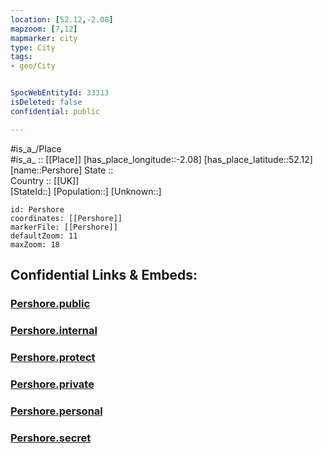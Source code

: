 ```yaml
---
location: [52.12,-2.08] 
mapzoom: [7,12] 
mapmarker: city 
type: City
tags:
- geo/City


SpocWebEntityId: 33313
isDeleted: false
confidential: public

---
```

#is_a_/Place  
#is_a_ :: [[Place]] 
[has_place_longitude::-2.08] 
[has_place_latitude::52.12] 
[name::Pershore] 
State ::  
Country :: [[UK]]  
[StateId::] 
[Population::] 
[Unknown::] 


```leaflet
id: Pershore
coordinates: [[Pershore]] 
markerFile: [[Pershore]] 
defaultZoom: 11 
maxZoom: 18
```


## Confidential Links & Embeds: 

### [Pershore.public](/_public/\Earth\Continent\Europe\Europe~North\UK\England\Regions~England\West_Midlands,Region\Worcestershire\cities~Worcestershire\Wychavon\cities~WychavonPershore.public.md) 

### [Pershore.internal](/_internal/\Earth\Continent\Europe\Europe~North\UK\England\Regions~England\West_Midlands,Region\Worcestershire\cities~Worcestershire\Wychavon\cities~WychavonPershore.internal.md) 

### [Pershore.protect](/_protect/\Earth\Continent\Europe\Europe~North\UK\England\Regions~England\West_Midlands,Region\Worcestershire\cities~Worcestershire\Wychavon\cities~WychavonPershore.protect.md) 

### [Pershore.private](/_private/\Earth\Continent\Europe\Europe~North\UK\England\Regions~England\West_Midlands,Region\Worcestershire\cities~Worcestershire\Wychavon\cities~WychavonPershore.private.md) 

### [Pershore.personal](/_personal/\Earth\Continent\Europe\Europe~North\UK\England\Regions~England\West_Midlands,Region\Worcestershire\cities~Worcestershire\Wychavon\cities~WychavonPershore.personal.md) 

### [Pershore.secret](/_secret/\Earth\Continent\Europe\Europe~North\UK\England\Regions~England\West_Midlands,Region\Worcestershire\cities~Worcestershire\Wychavon\cities~WychavonPershore.secret.md)


